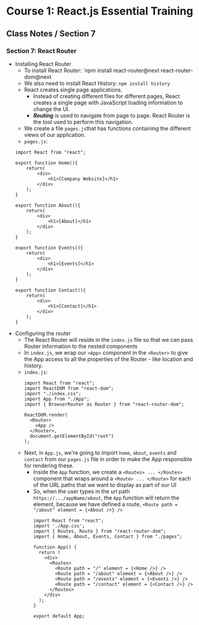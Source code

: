 # Course 1: React.js Essential Training
## Class Notes / Section 7

### Section 7: React Router

- Installing React Router
  - To install React Router: `npm install react-router@next react-router-dom@next
  - We also need to install React History: `npm install history`
  - React creates single page applications.
    -  Instead of creating different files for different pages, React creates a single page with JavaScript loading information to change the UI.
    -  ___Routing___ is used to navigate from page to page. React Router is the tool used to perform this navigation.
  -  We create a file `pages.js`that has functions containing the different views of our application.
  -  `pages.js`:
    ```
    import React from "react";

    export function Home(){
        return(
            <div>
                <h1>[Company Website]</h1>
            </div>
        );
    }

    export function About(){
        return(
            <div>
                <h1>[About]</h1>
            </div>
        );
    }

    export function Events(){
        return(
            <div>
                <h1>[Events]</h1>
            </div>
        );
    }

    export function Contact(){
        return(
            <div>
                <h1>[Contact]</h1>
            </div>
        );
    }
    ```
- Configuring the router
  - The React Router will reside in the `index.js` file so that we can pass Router information to the nested components
  - In `index.js`, we wrap our `<App>` component in the `<Router>` to give the App access to all the properties of the Router - like location and history.
  - `index.js`:
    ```
    import React from "react";
    import ReactDOM from "react-dom";
    import "./index.css";
    import App from "./App";
    import { BrowserRouter as Router } from "react-router-dom";

    ReactDOM.render(
      <Router>
        <App />
      </Router>, 
      document.getElementById("root")
    );
    ```
  - Next, in `App.js`, we're going to import `home`, `about`, `events` and `contact` from our `pages.js` file in order to make the App responsible for rendering these.
    - Inside the `App` function, we create a `<Routes> ... </Routes>` component that wraps around a `<Route> ... </Route>` for each of the URL paths that we want to display as part of our UI
    - So, when the user types in the url path `https://.../appName/about`, the `App` function will return the <About /> element, because we have defined a route, `<Route path = "/about" element = {<About />} />`
      ```
      import React from "react";
      import './App.css';
      import { Routes, Route } from "react-router-dom";
      import { Home, About, Events, Contact } from "./pages";
      
      function App() {
        return (
          <div>
            <Routes>
              <Route path = "/" element = {<Home />} />
              <Route path = "/about" element = {<About />} />
              <Route path = "/events" element = {<Events />} />
              <Route path = "/contact" element = {<Contact />} />
            </Routes>
          </div>
        ); 
      }
      
      export default App;
      ```

